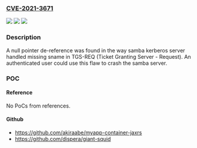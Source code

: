 ### [CVE-2021-3671](https://cve.mitre.org/cgi-bin/cvename.cgi?name=CVE-2021-3671)
![](https://img.shields.io/static/v1?label=Product&message=Samba&color=blue)
![](https://img.shields.io/static/v1?label=Version&message=n%2Fa&color=blue)
![](https://img.shields.io/static/v1?label=Vulnerability&message=CWE-476&color=brighgreen)

### Description

A null pointer de-reference was found in the way samba kerberos server handled missing sname in TGS-REQ (Ticket Granting Server - Request). An authenticated user could use this flaw to crash the samba server.

### POC

#### Reference
No PoCs from references.

#### Github
- https://github.com/akiraabe/myapp-container-jaxrs
- https://github.com/dispera/giant-squid

